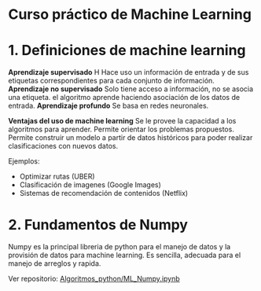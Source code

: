 # Curso práctico de Machine Learning

# 1. Definiciones de machine learning

**Aprendizaje supervisado** H
Hace uso un información de entrada y de sus etiquetas correspondientes para cada conjunto de información.
**Aprendizaje no supervisado** 
Solo tiene acceso a información, no se asocia una etiqueta. el algoritmo aprende haciendo asociación de los datos de entrada.
**Aprendizaje profundo** 
Se basa en redes neuronales.

**Ventajas del uso de machine learning**
Se le provee la capacidad a los algoritmos para aprender.
Permite orientar los problemas propuestos.
Permite construir un modelo a partir de datos históricos para poder realizar clasificaciones con nuevos datos.

Ejemplos: 
 - Optimizar rutas (UBER)
 - Clasificación de imagenes (Google Images)
 - Sistemas de recomendación de contenidos (Netflix)
 
 # 2. Fundamentos de Numpy
 
 Numpy es la principal libreria de python para el manejo de datos y la provisión de datos para machine learning.
 Es sencilla, adecuada para el manejo de arreglos y rapida.
 
 Ver repositorio: [Algoritmos_python/ML_Numpy.ipynb]()

  
